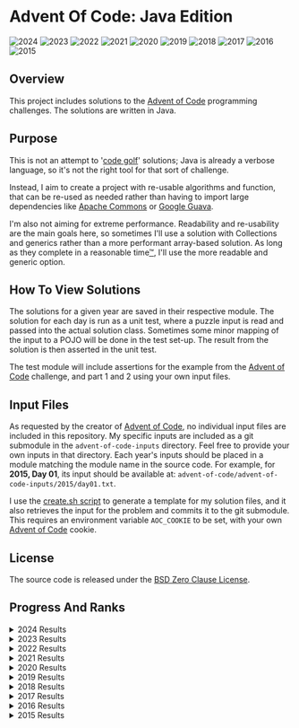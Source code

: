 # Advent Of Code: Java Edition

![2024](https://img.shields.io/badge/2024%20⭐-4-orange)
![2023](https://img.shields.io/badge/2023%20⭐-32-yellow)
![2022](https://img.shields.io/badge/2022%20⭐-28-yellow)
![2021](https://img.shields.io/badge/2021%20⭐-19-orange)
![2020](https://img.shields.io/badge/2020%20⭐-0-red)
![2019](https://img.shields.io/badge/2019%20⭐-0-red)
![2018](https://img.shields.io/badge/2018%20⭐-4-orange)
![2017](https://img.shields.io/badge/2017%20⭐-0-red)
![2016](https://img.shields.io/badge/2016%20⭐-0-red)
![2015](https://img.shields.io/badge/2015%20⭐-50-green)

## Overview

This project includes solutions to the [Advent of Code](https://adventofcode.com/) programming challenges.
The solutions are written in Java.

## Purpose

This is not an attempt to '[code golf](https://en.wikipedia.org/wiki/Code_golf)' solutions; Java is already a verbose language, so it's not the right
tool for that sort of challenge.

Instead, I aim to create a project with re-usable algorithms and function, that can be re-used as needed rather than having to import large
dependencies like [Apache Commons](https://commons.apache.org/) or [Google Guava](https://github.com/google/guava).

I'm also not aiming for extreme performance. Readability and re-usability are the main goals here, so sometimes I'll use a solution with Collections
and generics rather than a more performant array-based solution. As long as they complete in a
reasonable time[™](https://en.wikipedia.org/wiki/Reasonable_time), I'll use the more readable and generic option.

## How To View Solutions

The solutions for a given year are saved in their respective module. The solution for each day is run as a unit test, where a puzzle input is read
and passed into the actual solution class. Sometimes some minor mapping of the input to a POJO will be done in the test set-up. The result from the
solution is then asserted in the unit test.

The test module will include assertions for the example from the [Advent of Code](https://adventofcode.com/) challenge, and part 1 and 2 using your
own input files.

## Input Files

As requested by the creator of [Advent of Code](https://adventofcode.com/), no individual input files are included in this repository. My specific
inputs are included as a git submodule in the `advent-of-code-inputs` directory. Feel free to provide your own inputs in that directory. Each year's
inputs should be placed in a module matching the module name in the source code. For example, for **2015, Day 01**, its input should be available
at: `advent-of-code/advent-of-code-inputs/2015/day01.txt`.

I use the [create.sh script](./create.sh) to generate a template for my solution files, and it also retrieves the input for the problem and commits it
to the git submodule. This requires an environment variable `AOC_COOKIE` to be set, with your own [Advent of Code](https://adventofcode.com/) cookie.

## License

The source code is released under the [BSD Zero Clause License](https://opensource.org/licenses/0BSD).

## Progress And Ranks

<details>
    <summary>2024 Results</summary>

| Day                                          |   Part 1 |   Part 2 |
|:---------------------------------------------|---------:|---------:|
| [Day 1](https://adventofcode.com/2024/day/1) |  2,369 ⭐ |  2,112 ⭐ |
| [Day 2](https://adventofcode.com/2024/day/2) | 19,045 ⭐ | 16,440 ⭐ |

</details>

<details>
    <summary>2023 Results</summary>

| Day                                            |   Part 1 |   Part 2 |
|:-----------------------------------------------|---------:|---------:|
| [Day 1](https://adventofcode.com/2023/day/1)   |  4,216 ⭐ |  6,251 ⭐ |
| [Day 2](https://adventofcode.com/2023/day/2)   |    697 ⭐ |    555 ⭐ |
| [Day 3](https://adventofcode.com/2023/day/3)   |  7,815 ⭐ |  5,683 ⭐ |
| [Day 4](https://adventofcode.com/2023/day/4)   |  1,382 ⭐ |  4,192 ⭐ |
| [Day 5](https://adventofcode.com/2023/day/5)   |  5,526 ⭐ | 13,381 ⭐ |
| [Day 6](https://adventofcode.com/2023/day/6)   | 20,700 ⭐ | 19,631 ⭐ |
| [Day 7](https://adventofcode.com/2023/day/7)   | 62,595 ⭐ | 57,325 ⭐ |
| [Day 8](https://adventofcode.com/2023/day/8)   | 58,501 ⭐ | 46,949 ⭐ |
| [Day 9](https://adventofcode.com/2023/day/9)   |  3,777 ⭐ |  3,923 ⭐ |
| [Day 10](https://adventofcode.com/2023/day/10) | 15,633 ⭐ |  9,375 ⭐ |
| [Day 11](https://adventofcode.com/2023/day/11) | 12,279 ⭐ | 14,530 ⭐ |
| [Day 12](https://adventofcode.com/2023/day/12) |  3,335 ⭐ |  5,223 ⭐ |
| [Day 13](https://adventofcode.com/2023/day/13) |  4,432 ⭐ |  7,987 ⭐ |
| [Day 14](https://adventofcode.com/2023/day/14) |  2,890 ⭐ |  5,790 ⭐ |
| [Day 15](https://adventofcode.com/2023/day/15) |  3,486 ⭐ |  3,046 ⭐ |
| [Day 16](https://adventofcode.com/2023/day/16) |  2,697 ⭐ |  2,557 ⭐ |

</details>

<details>
    <summary>2022 Results</summary>

| Day                                            |    Part 1 |    Part 2 |
|:-----------------------------------------------|----------:|----------:|
| [Day 1](https://adventofcode.com/2022/day/1)   | 181,122 ⭐ | 174,520 ⭐ |
| [Day 2](https://adventofcode.com/2022/day/2)   | 146,753 ⭐ | 140,513 ⭐ |
| [Day 3](https://adventofcode.com/2022/day/3)   | 112,894 ⭐ | 107,699 ⭐ |
| [Day 4](https://adventofcode.com/2022/day/4)   |  87,474 ⭐ |  85,471 ⭐ |
| [Day 5](https://adventofcode.com/2022/day/5)   |   9,071 ⭐ |   8,050 ⭐ |
| [Day 6](https://adventofcode.com/2022/day/6)   |   2,913 ⭐ |   3,596 ⭐ |
| [Day 7](https://adventofcode.com/2022/day/7)   |   9,084 ⭐ |   7,992 ⭐ |
| [Day 8](https://adventofcode.com/2022/day/8)   |   4,751 ⭐ |   3,356 ⭐ |
| [Day 9](https://adventofcode.com/2022/day/9)   |   7,495 ⭐ |   5,231 ⭐ |
| [Day 10](https://adventofcode.com/2022/day/10) |   7,670 ⭐ |   5,514 ⭐ |
| [Day 11](https://adventofcode.com/2022/day/11) |   2,664 ⭐ |   2,420 ⭐ |
| [Day 12](https://adventofcode.com/2022/day/12) |   7,311 ⭐ |   6,766 ⭐ |
| [Day 13](https://adventofcode.com/2022/day/13) |  14,960 ⭐ |  14,025 ⭐ |
| [Day 14](https://adventofcode.com/2022/day/14) |  30,919 ⭐ |  30,485 ⭐ |

</details>

<details>
    <summary>2021 Results</summary>

| Day                                            |   Part 1 |   Part 2 |
|:-----------------------------------------------|---------:|---------:|
| [Day 1](https://adventofcode.com/2021/day/1)   | 34,535 ⭐ | 30,143 ⭐ |
| [Day 2](https://adventofcode.com/2021/day/2)   | 43,645 ⭐ | 41,117 ⭐ |
| [Day 3](https://adventofcode.com/2021/day/3)   | 86,014 ⭐ | 67,217 ⭐ |
| [Day 4](https://adventofcode.com/2021/day/4)   | 17,500 ⭐ | 15,575 ⭐ |
| [Day 5](https://adventofcode.com/2021/day/5)   | 45,830 ⭐ | 43,865 ⭐ |
| [Day 6](https://adventofcode.com/2021/day/6)   | 52,188 ⭐ | 46,698 ⭐ |
| [Day 7](https://adventofcode.com/2021/day/7)   | 10,242 ⭐ | 17,459 ⭐ |
| [Day 8](https://adventofcode.com/2021/day/8)   | 27,980 ⭐ | 15,957 ⭐ |
| [Day 9](https://adventofcode.com/2021/day/9)   |          |          |
| [Day 10](https://adventofcode.com/2021/day/10) | 42,885 ⭐ | 41,392 ⭐ |
| [Day 11](https://adventofcode.com/2021/day/11) |          |          |
| [Day 12](https://adventofcode.com/2021/day/12) |          |          |
| [Day 13](https://adventofcode.com/2021/day/13) |          |          |
| [Day 14](https://adventofcode.com/2021/day/14) |          |          |
| [Day 15](https://adventofcode.com/2021/day/15) |          |          |
| [Day 16](https://adventofcode.com/2021/day/16) |          |          |
| [Day 17](https://adventofcode.com/2021/day/17) |          |          |
| [Day 18](https://adventofcode.com/2021/day/18) |          |          |
| [Day 19](https://adventofcode.com/2021/day/19) |          |          |
| [Day 20](https://adventofcode.com/2021/day/20) |          |          |
| [Day 21](https://adventofcode.com/2021/day/21) | 18,674 ⭐ |          |
| [Day 22](https://adventofcode.com/2021/day/22) |          |          |
| [Day 23](https://adventofcode.com/2021/day/23) |          |          |
| [Day 24](https://adventofcode.com/2021/day/24) |          |          |
| [Day 25](https://adventofcode.com/2021/day/25) |          |          |

</details>

<details>
    <summary>2020 Results</summary>

| Day                                            | Part 1 | Part 2 |
|:-----------------------------------------------|-------:|-------:|
| [Day 1](https://adventofcode.com/2020/day/1)   |        |        |
| [Day 2](https://adventofcode.com/2020/day/2)   |        |        |
| [Day 3](https://adventofcode.com/2020/day/3)   |        |        |
| [Day 4](https://adventofcode.com/2020/day/4)   |        |        |
| [Day 5](https://adventofcode.com/2020/day/5)   |        |        |
| [Day 6](https://adventofcode.com/2020/day/6)   |        |        |
| [Day 7](https://adventofcode.com/2020/day/7)   |        |        |
| [Day 8](https://adventofcode.com/2020/day/8)   |        |        |
| [Day 9](https://adventofcode.com/2020/day/9)   |        |        |
| [Day 10](https://adventofcode.com/2020/day/10) |        |        |
| [Day 11](https://adventofcode.com/2020/day/11) |        |        |
| [Day 12](https://adventofcode.com/2020/day/12) |        |        |
| [Day 13](https://adventofcode.com/2020/day/13) |        |        |
| [Day 14](https://adventofcode.com/2020/day/14) |        |        |
| [Day 15](https://adventofcode.com/2020/day/15) |        |        |
| [Day 16](https://adventofcode.com/2020/day/16) |        |        |
| [Day 17](https://adventofcode.com/2020/day/17) |        |        |
| [Day 18](https://adventofcode.com/2020/day/18) |        |        |
| [Day 19](https://adventofcode.com/2020/day/19) |        |        |
| [Day 20](https://adventofcode.com/2020/day/20) |        |        |
| [Day 21](https://adventofcode.com/2020/day/21) |        |        |
| [Day 22](https://adventofcode.com/2020/day/22) |        |        |
| [Day 23](https://adventofcode.com/2020/day/23) |        |        |
| [Day 24](https://adventofcode.com/2020/day/24) |        |        |
| [Day 25](https://adventofcode.com/2020/day/25) |        |        |

</details>

<details>
    <summary>2019 Results</summary>

| Day                                            | Part 1 | Part 2 |
|:-----------------------------------------------|-------:|-------:|
| [Day 1](https://adventofcode.com/2019/day/1)   |        |        |
| [Day 2](https://adventofcode.com/2019/day/2)   |        |        |
| [Day 3](https://adventofcode.com/2019/day/3)   |        |        |
| [Day 4](https://adventofcode.com/2019/day/4)   |        |        |
| [Day 5](https://adventofcode.com/2019/day/5)   |        |        |
| [Day 6](https://adventofcode.com/2019/day/6)   |        |        |
| [Day 7](https://adventofcode.com/2019/day/7)   |        |        |
| [Day 8](https://adventofcode.com/2019/day/8)   |        |        |
| [Day 9](https://adventofcode.com/2019/day/9)   |        |        |
| [Day 10](https://adventofcode.com/2019/day/10) |        |        |
| [Day 11](https://adventofcode.com/2019/day/11) |        |        |
| [Day 12](https://adventofcode.com/2019/day/12) |        |        |
| [Day 13](https://adventofcode.com/2019/day/13) |        |        |
| [Day 14](https://adventofcode.com/2019/day/14) |        |        |
| [Day 15](https://adventofcode.com/2019/day/15) |        |        |
| [Day 16](https://adventofcode.com/2019/day/16) |        |        |
| [Day 17](https://adventofcode.com/2019/day/17) |        |        |
| [Day 18](https://adventofcode.com/2019/day/18) |        |        |
| [Day 19](https://adventofcode.com/2019/day/19) |        |        |
| [Day 20](https://adventofcode.com/2019/day/20) |        |        |
| [Day 21](https://adventofcode.com/2019/day/21) |        |        |
| [Day 22](https://adventofcode.com/2019/day/22) |        |        |
| [Day 23](https://adventofcode.com/2019/day/23) |        |        |
| [Day 24](https://adventofcode.com/2019/day/24) |        |        |
| [Day 25](https://adventofcode.com/2019/day/25) |        |        |

</details>

<details>
    <summary>2018 Results</summary>

| Day                                            |   Part 1 |   Part 2 |
|:-----------------------------------------------|---------:|---------:|
| [Day 1](https://adventofcode.com/2018/day/1)   | 27,792 ⭐ | 22,808 ⭐ |
| [Day 2](https://adventofcode.com/2018/day/2)   | 66,502 ⭐ | 59,417 ⭐ |
| [Day 3](https://adventofcode.com/2018/day/3)   |          |          |
| [Day 4](https://adventofcode.com/2018/day/4)   |          |          |
| [Day 5](https://adventofcode.com/2018/day/5)   |          |          |
| [Day 6](https://adventofcode.com/2018/day/6)   |          |          |
| [Day 7](https://adventofcode.com/2018/day/7)   |          |          |
| [Day 8](https://adventofcode.com/2018/day/8)   |          |          |
| [Day 9](https://adventofcode.com/2018/day/9)   |          |          |
| [Day 10](https://adventofcode.com/2018/day/10) |          |          |
| [Day 11](https://adventofcode.com/2018/day/11) |          |          |
| [Day 12](https://adventofcode.com/2018/day/12) |          |          |
| [Day 13](https://adventofcode.com/2018/day/13) |          |          |
| [Day 14](https://adventofcode.com/2018/day/14) |          |          |
| [Day 15](https://adventofcode.com/2018/day/15) |          |          |
| [Day 16](https://adventofcode.com/2018/day/16) |          |          |
| [Day 17](https://adventofcode.com/2018/day/17) |          |          |
| [Day 18](https://adventofcode.com/2018/day/18) |          |          |
| [Day 19](https://adventofcode.com/2018/day/19) |          |          |
| [Day 20](https://adventofcode.com/2018/day/20) |          |          |
| [Day 21](https://adventofcode.com/2018/day/21) |          |          |
| [Day 22](https://adventofcode.com/2018/day/22) |          |          |
| [Day 23](https://adventofcode.com/2018/day/23) |          |          |
| [Day 24](https://adventofcode.com/2018/day/24) |          |          |
| [Day 25](https://adventofcode.com/2018/day/25) |          |          |

</details>

<details>
    <summary>2017 Results</summary>

| Day                                            | Part 1 | Part 2 |
|:-----------------------------------------------|-------:|-------:|
| [Day 1](https://adventofcode.com/2017/day/1)   |        |        |
| [Day 2](https://adventofcode.com/2017/day/2)   |        |        |
| [Day 3](https://adventofcode.com/2017/day/3)   |        |        |
| [Day 4](https://adventofcode.com/2017/day/4)   |        |        |
| [Day 5](https://adventofcode.com/2017/day/5)   |        |        |
| [Day 6](https://adventofcode.com/2017/day/6)   |        |        |
| [Day 7](https://adventofcode.com/2017/day/7)   |        |        |
| [Day 8](https://adventofcode.com/2017/day/8)   |        |        |
| [Day 9](https://adventofcode.com/2017/day/9)   |        |        |
| [Day 10](https://adventofcode.com/2017/day/10) |        |        |
| [Day 11](https://adventofcode.com/2017/day/11) |        |        |
| [Day 12](https://adventofcode.com/2017/day/12) |        |        |
| [Day 13](https://adventofcode.com/2017/day/13) |        |        |
| [Day 14](https://adventofcode.com/2017/day/14) |        |        |
| [Day 15](https://adventofcode.com/2017/day/15) |        |        |
| [Day 16](https://adventofcode.com/2017/day/16) |        |        |
| [Day 17](https://adventofcode.com/2017/day/17) |        |        |
| [Day 18](https://adventofcode.com/2017/day/18) |        |        |
| [Day 19](https://adventofcode.com/2017/day/19) |        |        |
| [Day 20](https://adventofcode.com/2017/day/20) |        |        |
| [Day 21](https://adventofcode.com/2017/day/21) |        |        |
| [Day 22](https://adventofcode.com/2017/day/22) |        |        |
| [Day 23](https://adventofcode.com/2017/day/23) |        |        |
| [Day 24](https://adventofcode.com/2017/day/24) |        |        |
| [Day 25](https://adventofcode.com/2017/day/25) |        |        |

</details>

<details>
    <summary>2016 Results</summary>

| Day                                            | Part 1 | Part 2 |
|:-----------------------------------------------|-------:|-------:|
| [Day 1](https://adventofcode.com/2016/day/1)   |        |        |
| [Day 2](https://adventofcode.com/2016/day/2)   |        |        |
| [Day 3](https://adventofcode.com/2016/day/3)   |        |        |
| [Day 4](https://adventofcode.com/2016/day/4)   |        |        |
| [Day 5](https://adventofcode.com/2016/day/5)   |        |        |
| [Day 6](https://adventofcode.com/2016/day/6)   |        |        |
| [Day 7](https://adventofcode.com/2016/day/7)   |        |        |
| [Day 8](https://adventofcode.com/2016/day/8)   |        |        |
| [Day 9](https://adventofcode.com/2016/day/9)   |        |        |
| [Day 10](https://adventofcode.com/2016/day/10) |        |        |
| [Day 11](https://adventofcode.com/2016/day/11) |        |        |
| [Day 12](https://adventofcode.com/2016/day/12) |        |        |
| [Day 13](https://adventofcode.com/2016/day/13) |        |        |
| [Day 14](https://adventofcode.com/2016/day/14) |        |        |
| [Day 15](https://adventofcode.com/2016/day/15) |        |        |
| [Day 16](https://adventofcode.com/2016/day/16) |        |        |
| [Day 17](https://adventofcode.com/2016/day/17) |        |        |
| [Day 18](https://adventofcode.com/2016/day/18) |        |        |
| [Day 19](https://adventofcode.com/2016/day/19) |        |        |
| [Day 20](https://adventofcode.com/2016/day/20) |        |        |
| [Day 21](https://adventofcode.com/2016/day/21) |        |        |
| [Day 22](https://adventofcode.com/2016/day/22) |        |        |
| [Day 23](https://adventofcode.com/2016/day/23) |        |        |
| [Day 24](https://adventofcode.com/2016/day/24) |        |        |
| [Day 25](https://adventofcode.com/2016/day/25) |        |        |

</details>

<details>
    <summary>2015 Results</summary>

| Day                                            |   Part 1 |   Part 2 |
|:-----------------------------------------------|---------:|---------:|
| [Day 1](https://adventofcode.com/2015/day/1)   | 16,209 ⭐ | 65,488 ⭐ |
| [Day 2](https://adventofcode.com/2015/day/2)   | 51,249 ⭐ | 46,112 ⭐ |
| [Day 3](https://adventofcode.com/2015/day/3)   | 41,971 ⭐ | 38,509 ⭐ |
| [Day 4](https://adventofcode.com/2015/day/4)   | 34,991 ⭐ | 33,645 ⭐ |
| [Day 5](https://adventofcode.com/2015/day/5)   | 34,146 ⭐ | 28,979 ⭐ |
| [Day 6](https://adventofcode.com/2015/day/6)   | 27,303 ⭐ | 26,097 ⭐ |
| [Day 7](https://adventofcode.com/2015/day/7)   | 19,007 ⭐ | 18,331 ⭐ |
| [Day 8](https://adventofcode.com/2015/day/8)   | 18,022 ⭐ | 17,020 ⭐ |
| [Day 9](https://adventofcode.com/2015/day/9)   | 15,559 ⭐ | 15,246 ⭐ |
| [Day 10](https://adventofcode.com/2015/day/10) | 16,779 ⭐ | 16,163 ⭐ |
| [Day 11](https://adventofcode.com/2015/day/11) | 14,370 ⭐ | 14,182 ⭐ |
| [Day 12](https://adventofcode.com/2015/day/12) | 14,601 ⭐ | 12,618 ⭐ |
| [Day 13](https://adventofcode.com/2015/day/13) | 12,312 ⭐ | 12,150 ⭐ |
| [Day 14](https://adventofcode.com/2015/day/14) | 13,165 ⭐ | 12,305 ⭐ |
| [Day 15](https://adventofcode.com/2015/day/15) | 10,850 ⭐ | 10,699 ⭐ |
| [Day 16](https://adventofcode.com/2015/day/16) | 11,389 ⭐ | 10,976 ⭐ |
| [Day 17](https://adventofcode.com/2015/day/17) | 10,461 ⭐ | 10,282 ⭐ |
| [Day 18](https://adventofcode.com/2015/day/18) |  9,975 ⭐ |  9,840 ⭐ |
| [Day 19](https://adventofcode.com/2015/day/19) |  9,462 ⭐ |  7,173 ⭐ |
| [Day 20](https://adventofcode.com/2015/day/20) |  8,617 ⭐ |  8,089 ⭐ |
| [Day 21](https://adventofcode.com/2015/day/21) |  7,838 ⭐ |  7,667 ⭐ |
| [Day 22](https://adventofcode.com/2015/day/22) |  6,084 ⭐ |  5,923 ⭐ |
| [Day 23](https://adventofcode.com/2015/day/23) |  7,328 ⭐ |  7,290 ⭐ |
| [Day 24](https://adventofcode.com/2015/day/24) |  6,323 ⭐ |  6,240 ⭐ |
| [Day 25](https://adventofcode.com/2015/day/25) |  7,497 ⭐ |  5,393 ⭐ |

</details>
